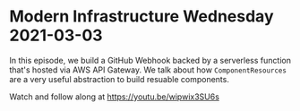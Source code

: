 # Modern Infrastructure Wednesday 2021-03-03

In this episode, we build a GitHub Webhook backed by a serverless function
that's hosted via AWS API Gateway. We talk about how `ComponentResources`
are a very useful abstraction to build resuable components.

Watch and follow along at https://youtu.be/wipwix3SU6s
